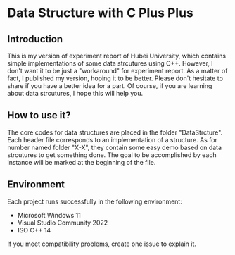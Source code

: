 # Data Structure with C Plus Plus

## Introduction
This is my version of experiment report of Hubei University, which contains simple implementations of some data strcutures using C++. However, I don't want it to be just a "workaround" for experiment report. As a matter of fact, I published my version, hoping it to be better. Please don't hesitate to share if you have a better idea for a part. Of course, if you are learning about data strcutures, I hope this will help you.

## How to use it?
The core codes for data structures are placed in the folder "DataStrcture". Each header file corresponds to an implementation of a structure. As for number named folder "X-X", they contain some easy demo based on data strcutures to get something done. The goal to be accomplished by each instance will be marked at the beginning of the file.  

## Environment
Each project runs successfully in the following environment: 
* Microsoft Windows 11
* Visual Studio Community 2022
* ISO C++ 14

If you meet compatibility problems, create one issue to explain it. 
